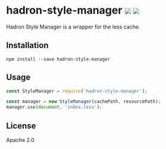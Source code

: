 # hadron-style-manager [![][travis_img]][travis_url] [![][npm_img]][npm_url]

Hadron Style Manager is a wrapper for the less cache.

## Installation

```
npm install --save hadron-style-manager
```

## Usage

```javascript
const StyleManager = require('hadron-style-manager');

const manager = new StyleManager(cachePath, resourcePath);
manager.use(document, 'index.less');
```

## License

Apache 2.0

[travis_img]: https://img.shields.io/travis/mongodb-js/hadron-style-manager.svg?style=flat-square
[travis_url]: https://travis-ci.org/mongodb-js/hadron-style-manager
[npm_img]: https://img.shields.io/npm/v/hadron-style-manager.svg?style=flat-square
[npm_url]: https://www.npmjs.org/package/hadron-style-manager
